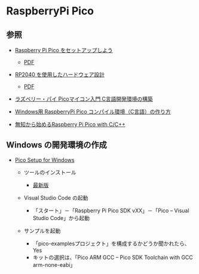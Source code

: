 # RaspberryPi Pico

## 参照

- [Raspberry Pi Pico をセットアップしよう](https://datasheets.raspberrypi.com/pico/getting-started-with-pico-JP.pdf)
  - <a href="file://D:\data\eBooks\Raspi\getting-started-with-pico-JP.pdf">PDF</a>

- [RP2040 を使用したハードウェア設計](https://datasheets.raspberrypi.com/rp2040/hardware-design-with-rp2040-JP.pdf)
  - <a href="file://D:\data\eBooks\Raspi\hardware-design-with-rp2040-JP.pdf">PDF</a>

- [ラズベリー・パイ Picoマイコン入門 C言語開発環境の構築](https://www.zep.co.jp/nbeppu/article/z-pico-da2/)
- [Windows用 RaspberryPi Pico コンパイル環境（C言語）の作り方](https://zenn.dev/oze/articles/ba36099cec0848)
- [無知から始めるRaspberry Pi Pico with C/C++](https://himco.jp/2023/04/06/%E7%84%A1%E7%9F%A5%E3%81%8B%E3%82%89%E3%81%AE%E3%82%B9%E3%82%BF%E3%83%BC%E3%83%88/)

## Windows の開発環境の作成

- [Pico Setup for Windows](https://github.com/raspberrypi/pico-setup-windows/blob/master/docs/tutorial.md)

  - ツールのインストール
    - [最新版](https://github.com/raspberrypi/pico-setup-windows/releases/latest/download/pico-setup-windows-x64-standalone.exe)

  - Visual Studio Code の起動
    - 「スタート」－「Raspberry Pi Pico SDK vXX」－「Pico – Visual Studio Code」から起動

  - サンプルを起動
    - 「pico-examplesプロジェクト」を構成するかどうか聞かれたら、Yes
    - キットの選択は、「Pico ARM GCC – Pico SDK Toolchain with GCC arm-none-eabi」